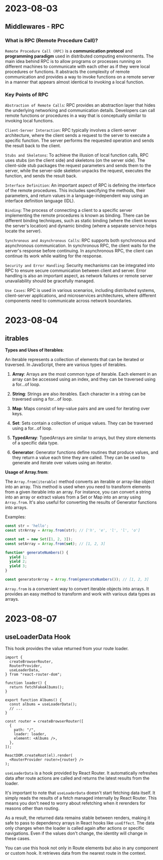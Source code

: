 # 2023-08-03
## Middlewares - RPC
### What is RPC (Remote Procedure Call)?
`Remote Procedure Call (RPC)` is a **communication protocol** and **programming paradigm** used in distributed computing environments. The main idea behind RPC is to allow programs or processes running on different machines to communicate with each other as if they were local procedures or functions. It abstracts the complexity of remote communication and provides a way to invoke functions on a remote server in a manner that appears almost identical to invoking a local function.
### Key Points of RPC
`Abstraction of Remote Calls`: RPC provides an abstraction layer that hides the underlying networking and communication details. Developers can call remote functions or procedures in a way that is conceptually similar to invoking local functions.

`Client-Server Interaction`: RPC typically involves a client-server architecture, where the client sends a request to the server to execute a specific function. The server performs the requested operation and sends the result back to the client.

`Stubs and Skeletons`: To achieve the illusion of local function calls, RPC uses stubs (on the client side) and skeletons (on the server side). The client-side stub packages the request parameters and sends them to the server, while the server-side skeleton unpacks the request, executes the function, and sends the result back.

`Interface Definition`: An important aspect of RPC is defining the interface of the remote procedures. This includes specifying the methods, their parameters, and return values in a language-independent way using an interface definition language (IDL).

`Binding`: The process of connecting a client to a specific server implementing the remote procedures is known as binding. There can be different binding techniques, such as static binding (where the client knows the server's location) and dynamic binding (where a separate service helps locate the server).

`Synchronous and Asynchronous Calls`: RPC supports both synchronous and asynchronous communication. In synchronous RPC, the client waits for the server's response before continuing. In asynchronous RPC, the client can continue its work while waiting for the response.

`Security and Error Handling`: Security mechanisms can be integrated into RPC to ensure secure communication between client and server. Error handling is also an important aspect, as network failures or remote server unavailability should be gracefully managed.

`Use Cases`: RPC is used in various scenarios, including distributed systems, client-server applications, and microservices architectures, where different components need to communicate across network boundaries.


# 2023-08-04
## itrables
**Types and Uses of Iterables**:

An iterable represents a collection of elements that can be iterated or traversed. In JavaScript, there are various types of iterables.

1. **Array**: Arrays are the most common type of iterable. Each element in an array can be accessed using an index, and they can be traversed using a for...of loop.

2. **String**: Strings are also iterables. Each character in a string can be traversed using a for...of loop.

3. **Map**: Maps consist of key-value pairs and are used for iterating over keys.

4. **Set**: Sets contain a collection of unique values. They can be traversed using a for...of loop.

5. **TypedArray**: TypedArrays are similar to arrays, but they store elements of a specific data type.

6. **Generator**: Generator functions define routines that produce values, and they return a value each time they are called. They can be used to generate and iterate over values using an iterator.


**Usage of Array.from**:

The `Array.from(iterable)` method converts an iterable or array-like object into an array. This method is used when you need to transform elements from a given iterable into an array. For instance, you can convert a string into an array or extract values from a Set or Map into an array using `Array.from`. It's also useful for converting the results of Generator functions into arrays.

Examples:
```ts
const str = 'hello';
const strArray = Array.from(str); // ['h', 'e', 'l', 'l', 'o']

const set = new Set([1, 2, 3]);
const setArray = Array.from(set); // [1, 2, 3]

function* generateNumbers() {
  yield 1;
  yield 2;
  yield 3;
}

const generatorArray = Array.from(generateNumbers()); // [1, 2, 3]

```
`Array.from` is a convenient way to convert iterable objects into arrays. It provides an easy method to transform and work with various data types as arrays.


# 2023-08-07
## useLoaderData Hook

This hook provides the value returned from your route loader.

```tsx
import {
  createBrowserRouter,
  RouterProvider,
  useLoaderData,
} from "react-router-dom";

function loader() {
  return fetchFakeAlbums();
}

export function Albums() {
  const albums = useLoaderData();
  // ...
}

const router = createBrowserRouter([
  {
    path: "/",
    loader: loader,
    element: <Albums />,
  },
]);

ReactDOM.createRoot(el).render(
  <RouterProvider router={router} />
);
```

`useLoaderData` is a hook provided by React Router. It automatically refreshes data after route actions are called and returns the latest results from the loader.

It's important to note that `useLoaderData` doesn't start fetching data itself. It simply reads the results of a fetch managed internally by React Router. This means you don't need to worry about refetching when it rerenders for reasons other than routing.

As a result, the returned data remains stable between renders, making it safe to pass to dependency arrays in React hooks like `useEffect`. The data only changes when the loader is called again after actions or specific navigations. Even if the values don't change, the identity will change in these cases.

You can use this hook not only in Route elements but also in any component or custom hook. It retrieves data from the nearest route in the context.



